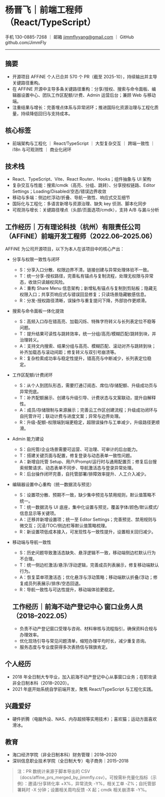 # 杨晋飞｜前端工程师（React/TypeScript）

手机 130-0885-7268 ｜ 邮箱 jimmflyyang@gmail.com ｜ GitHub github.com/JimmFly

---

## 摘要

- 开源项目 AFFiNE 个人已合并 570 个 PR（截至 2025-10），持续输出并主导关键路径重构。
- 在 AFFiNE 开源中主导多条关键路径重构：分享/授权、搜索与命令面板、编辑器设置中心、团队工作区配额/计费、Admin 运营后台；兼顾 Web 与移动端。
- 注重结果与增长：完善埋点体系与异常闭环；推进国际化资源治理与工程化质量，持续降低回归与支持成本。

## 核心标签

- 前端架构与工程化 ｜ React/TypeScript ｜ 大型复杂交互 ｜ 跨端一致性 ｜ i18n 与可观测性 ｜ 商业化闭环

## 技术栈

- React、TypeScript、Vite、React Router、Hooks；组件抽象与 UI 架构
- 复杂交互与性能：搜索/cmdk（高亮、分组、跳转）、分享授权链路、Editor Settings；Loading/Disabled/空态/错误边界收敛
- 移动与多端：侧边栏浮动/折叠、导航一致性、响应式交互细节
- 国际化与工程化：多语言新增与资源治理、缺失 key 侦测、脚本化同步
- 可观测与增长：关键路径埋点（头部/页面选项/cmdk），支持 A/B 与漏斗分析

## 工作经历｜万有理论科技（杭州）有限责任公司（AFFiNE）前端开发工程师（2022.06–2025.06）

AFFiNE 为公司开源项目，以下为本人在该项目中的核心产出：

- 分享与权限一致性与闭环
  - S：分享入口分散、权限边界不清，链接创建与异常处理体验不一致。
  - T：统一分享-授权路径，完善私有锚点与复制流程，处理无权限与异常态，收敛只读越权风险。
  - A：重构 Share Menu 信息架构；新增私有锚点与复制到剪贴板；隐藏无权限入口；共享页响应式与错误回显修复；只读场景隐藏敏感信息。
  - R：分发-授权路径清晰，误操作与重复提问下降，外部协作更顺滑。
- 搜索与命令面板一体化提效
  - S：高频入口存在错高亮、加载闪烁、特殊字符转义与长列表定位不稳等问题。
  - T：提升结果可读性与跳转效率，统一分组/高亮/模糊匹配/跳转到块，并治理转义。
  - A：支持文内搜索、结果分组与高亮、模糊匹配、滚动对齐与跳转到块；补齐加载态与滚动间距；修复转义与双引号崩溃等。
  - R：复杂检索成功率与稳定性提升，错高亮与中断减少，长列表定位稳定。
- 工作区配额/计费闭环
  - S：从个人到团队形态，需要打通订阅态、席位/存储配额、升级成功页与异常兜底。
  - T：补齐配额展示、创建与升级引导、计费状态与文案联动，提升自解释性。
  - A：成员/存储限制与来源展示；完善云工作区创建流程；升级成功闭环与自托管许可；联动计费与进度文案；异常与边界处理。
  - R：升级-配额-权限端到端更稳定，超限误操作与工单减少，升级路径更顺滑。
- Admin 能力建设
  - S：自托管/企业场景需要可运营、可治理、可审计的后台能力。
  - T：搭建关键页面与配置，修复登录与动态表单一致性问题。
  - A：新增自托管 Setup、用户/Prompt/运行时与通用配置页；修复后台搜索频繁请求、动态表单不同步、导航激活态与登录异常处理。
  - R：后台操作闭环完善，自托管部署/排障效率提升、人工介入减少。
- 编辑器设置中心重构（统一数据流与预览）
  - S：设置项分散、预期不一致，缺少集中预览与禁用规则，默认值策略不统一。
  - T：统一数据流与 UI 底座，集中化设置与预览，覆盖字体/颜色/默认模式/信息显示等关键项。
  - A：迁移并新增设置项；统一至 Editor Settings；完善预览、禁用规则与微交互；沉浸/TOC/侧边栏等默认值策略梳理。
  - R：新设置项低成本接入，可发现性与一致性提升，设置相关回归减少。
- 移动端与导航一致性
  - S：历史问题导致激活态缺失、悬浮逻辑不一致，移动端侧边栏默认行为不合理。
  - T：统一侧边栏激活/悬浮/浮动逻辑，完善成员列表展示，修复移动端默认行为。
  - A：恢复菜单项激活态；优化悬浮与浮动策略；移动端默认折叠/浮动；修复成员列表展示/排序/空态回退。
  - R：导航一致性与可达性提升，移动端体验更稳定。

  ## 工作经历｜前海不动产登记中心 窗口业务人员（2018–2022.05）
  - 负责不动产登记窗口受理与咨询、材料审核与流程指引，确保资料合规与办理效率。
  - 优化现场引导与常见问题清单，缩短办理平均时长，减少重复咨询。
  - 服务态度与专业度获得多次表扬信与锦旗肯定。

## 个人经历

- 2018 年全日制大专毕业，加入前海不动产登记中心从事窗口业务；在职攻读非全日制本科（2018–2020）。
- 2021 年底开始系统自学前端开发，聚焦 React/TypeScript 与工程化实践。

## 兴趣爱好

- 硬件折腾（电脑外设、NAS、内存超频等实用技术）；喜欢猫；运动方面喜欢滑冰。

## 教育

- 海口经济学院（非全日制本科）财务管理｜2018–2020
- 深圳信息职业技术学院（全日制大专）电子商务｜2015–2018

> 注：PR 数统计来源于脚本导出的 CSV（docs/affine_prs_merged_by_jimmfly.csv）。可按需补充量化指标（示例）：邀请/分享转化率 +X%，异常流失 -Y%，相关工单 -Z%；自托管部署耗时 -X 分钟；设置相关周均反馈 -X 起；cmdk 相关崩溃率 -Y%。
